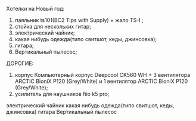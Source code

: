 Хотелки на Новый год:
1. паяльник ts101(BC2 Tips with Supply) + жало TS-I ;
2. стойка для нескольких гитар;
3. электрический чайник;
4. какая нибудь одежда(типо свитшот, кеды, джинсовка);
5. гитара;
6. Вертикальный пылесос;

ДОРОГИЕ:
1. корпус Компьютерный корпус Deepcool CK560 WH + 3 вентилятора ARCTIC BioniX P120 (Grey/White) и 1 вентилятор ARCTIC BioniX P120 (Grey/White);
2. усилитель для наушников fiio k5 pro;

электрический чайник 
какая нибудь одежда(типо свитшот, кеды, джинсовка)
гитара
Вертикальный пылесос
